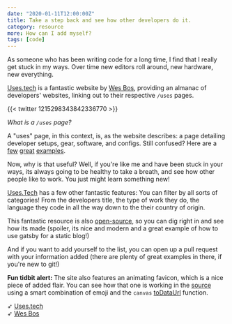 ```yaml
---
date: "2020-01-11T12:00:00Z"
title: Take a step back and see how other developers do it.
category: resource
more: How can I add myself?
tags: [code]
---
```


As someone who has been writing code for a long time, I find that I really get stuck in my ways. Over time new editors roll around, new hardware, new everything.

[Uses.tech](https://uses.tech/) is a fantastic website by [Wes Bos](https://wesbos.com/), providing an almanac of developers' websites, linking out to their respective `/uses` pages.

{{< twitter 1215298343842336770 >}}

_What is a `/uses` page?_

A "uses" page, in this context, is, as the website describes: a page detailing developer setups, gear, software, and configs. Still confused? Here are a [few](https://wesbos.com/uses/) [great](https://kaleighscruggs.com/uses) [examples](https://ssmusoke.com/uses/).

Now, why is that useful? Well, if you're like me and have been stuck in your ways, its always going to be healthy to take a breath, and see how other people like to work. You just might learn something new!

<!--more-->

[Uses.Tech](https://uses.tech/) has a few other fantastic features: You can filter by all sorts of categories! From the developers title, the type of work they do, the language they code in all the way down to the their country of origin.

This fantastic resource is also [open-source](https://github.com/wesbos/awesome-uses/), so you can dig right in and see how its made (spoiler, its nice and modern and a great example of how to use gatsby for a static blog!)

And if you want to add yourself to the list, you can open up a pull request with your information added (there are plenty of great examples in there, if you're new to git!)

**Fun tidbit alert:** The site also features an animating favicon, which is a nice piece of added flair. You can see how that one is working in the [source](https://github.com/wesbos/awesome-uses/blob/master/src/components/FavIcon.js) using a smart combination of emoji and the `canvas` [toDataUrl](https://developer.mozilla.org/en-US/docs/Web/API/HTMLCanvasElement/toDataURL) function.


➶ [Uses.tech](https://uses.tech/)  
➶ [Wes Bos](https://wesbos.com/)

